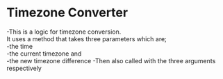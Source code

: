# Timezone Converter
-This is a logic for timezone conversion.<br> It uses a method that takes three parameters which are; <br>
-the time <br>
-the current timezone and<br>
-the new timezone difference
-Then also called with the three arguments respectively
